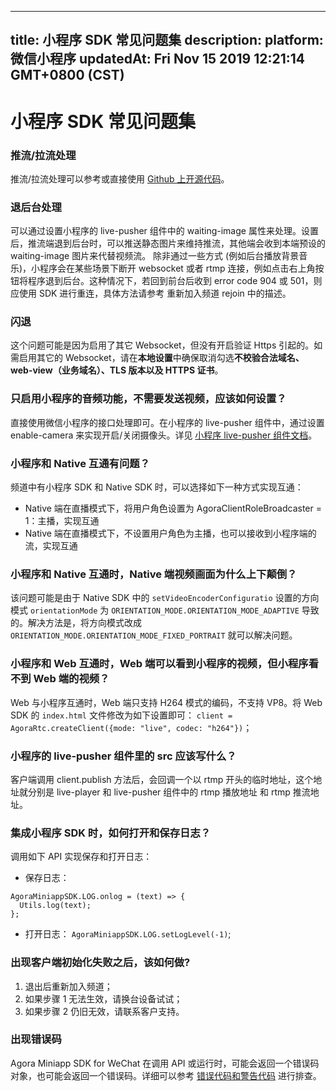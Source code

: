 
---
title: 小程序 SDK 常见问题集
description: 
platform: 微信小程序
updatedAt: Fri Nov 15 2019 12:21:14 GMT+0800 (CST)
---
# 小程序 SDK 常见问题集
### 推流/拉流处理

推流/拉流处理可以参考或直接使用 [Github 上开源代码](https://github.com/AgoraIO/Agora-Miniapp-Tutorial)。

### 退后台处理

可以通过设置小程序的 live-pusher 组件中的 waiting-image 属性来处理。设置后，推流端退到后台时，可以推送静态图片来维持推流，其他端会收到本端预设的 waiting-image 图片来代替视频流。 除非通过一些方式 (例如后台播放背景音乐)，小程序会在某些场景下断开 websocket 或者 rtmp 连接，例如点击右上角按钮将程序退到后台。这种情况下，若回到前台后收到 error code 904 或 501，则应使用 SDK 进行重连，具体方法请参考 重新加入频道 rejoin 中的描述。

### 闪退

这个问题可能是因为启用了其它 Websocket，但没有开启验证 Https 引起的。如需启用其它的 Websocket，请在**本地设置**中确保取消勾选**不校验合法域名、web-view（业务域名）、TLS 版本以及 HTTPS 证书**。

### 只启用小程序的音频功能，不需要发送视频，应该如何设置？

直接使用微信小程序的接口处理即可。在小程序的 live-pusher 组件中，通过设置 enable-camera 来实现开启/关闭摄像头。详见 [小程序 live-pusher 组件文档](https://developers.weixin.qq.com/miniprogram/dev/component/live-pusher.html)。

### 小程序和 Native 互通有问题？

频道中有小程序 SDK 和 Native SDK 时，可以选择如下一种方式实现互通：
- Native 端在直播模式下，将用户角色设置为 AgoraClientRoleBroadcaster = 1：主播，实现互通
- Native 端在直播模式下，不设置用户角色为主播，也可以接收到小程序端的流，实现互通

### 小程序和 Native 互通时，Native 端视频画面为什么上下颠倒？

该问题可能是由于 Native SDK 中的 `setVideoEncoderConfiguratio` 设置的方向模式 `orientationMode` 为 `ORIENTATION_MODE.ORIENTATION_MODE_ADAPTIVE` 导致的。解决方法是，将方向模式改成 `ORIENTATION_MODE.ORIENTATION_MODE_FIXED_PORTRAIT` 就可以解决问题。

### 小程序和 Web 互通时，Web 端可以看到小程序的视频，但小程序看不到 Web 端的视频？

Web 与小程序互通时，Web 端只支持 H264 模式的编码，不支持 VP8。将 Web SDK 的 `index.html` 文件修改为如下设置即可：
`client = AgoraRtc.createClient({mode: "live", codec: "h264"})`；

### 小程序的 live-pusher 组件里的 src 应该写什么？

客户端调用 client.publish 方法后，会回调一个以 rtmp 开头的临时地址，这个地址就分别是 live-player 和 live-pusher 组件中的 rtmp 播放地址 和 rtmp 推流地址。

### 集成小程序 SDK 时，如何打开和保存日志？

调用如下 API 实现保存和打开日志：

* 保存日志：
```
AgoraMiniappSDK.LOG.onlog = (text) => {
  Utils.log(text);
};
```

* 打开日志：
`AgoraMiniappSDK.LOG.setLogLevel(-1)`;

### 出现客户端初始化失败之后，该如何做?

1. 退出后重新加入频道；
2.  如果步骤 1 无法生效，请换台设备试试；
3. 如果步骤 2 仍旧无效，请联系客户支持。

### 出现错误码

Agora Miniapp SDK for WeChat 在调用 API 或运行时，可能会返回一个错误码对象，也可能会返回一个错误码。详细可以参考 [错误代码和警告代码](../../cn/faqs/the_error_wechat.md) 进行排查。
